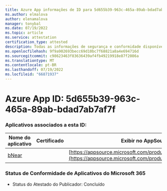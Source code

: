 ```yaml
---
title: Azure App informações de ID para 5d655b39-963c-465a-89ab-bdad7ab7af7f
ms.author: elmalova
author: elenamalova
manager: tonybal
ms.date: 07/19/2022
ms.topic: article
ms.service: attestation
certification_type: attested
description: Todas as informações de segurança e conformidade disponíveis para 5d655b39-963c-465a-89ab-bdad7ab7af7f.
ms.openlocfilehash: 9f9a902693becc69d10bc7f68821a8a4e694716d
ms.sourcegitcommit: c98623463f83636439af4fb49219918e87f2086a
ms.translationtype: MT
ms.contentlocale: pt-BR
ms.lasthandoff: 07/19/2022
ms.locfileid: "66871937"
---
```

# <a name="azure-app-id-5d655b39-963c-465a-89ab-bdad7ab7af7f"></a>Azure App ID: 5d655b39-963c-465a-89ab-bdad7ab7af7f


### <a name="apps-associated-with-this-id"></a>Aplicativos associados a esta ID:
| **Nome do aplicativo** | **Certificado** | **Exibir no AppSource** |
|--------------|---------------|-----------------------|
| [bNear](../forward/WA200004271.md) |  | [https://appsource.microsoft.com/product/office/WA200004271](https://appsource.microsoft.com/product/office/WA200004271) |

### <a name="microsoft-365-app-compliance-status"></a>Status de Conformidade de Aplicativos do Microsoft 365
- Status do Atestado do Publicador: Concluído
